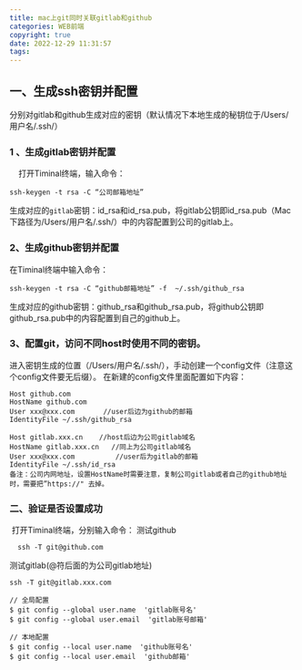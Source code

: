```yaml
---
title: mac上git同时关联gitlab和github
categories: WEB前端
copyright: true
date: 2022-12-29 11:31:57
tags:
---
```

## 一、生成ssh密钥并配置
分别对gitlab和github生成对应的密钥（默认情况下本地生成的秘钥位于/Users/用户名/.ssh/）
### 1 、生成gitlab密钥并配置
    打开Timinal终端，输入命令：
```
ssh-keygen -t rsa -C “公司邮箱地址”
```
生成对应的`gitlab`密钥：id_rsa和id_rsa.pub，将gitlab公钥即id_rsa.pub（Mac下路径为/Users/用户名/.ssh/）中的内容配置到公司的gitlab上。
### 2、生成github密钥并配置
在Timinal终端中输入命令：
```
ssh-keygen -t rsa -C “github邮箱地址” -f  ~/.ssh/github_rsa
```
生成对应的github密钥：github_rsa和github_rsa.pub，将github公钥即github_rsa.pub中的内容配置到自己的github上。
### 3、配置git，访问不同host时使用不同的密钥。
进入密钥生成的位置（/Users/用户名/.ssh/），手动创建一个config文件（注意这个config文件要无后缀）。
在新建的config文件里面配置如下内容：
```
Host github.com
HostName github.com
User xxx@xxx.com       //user后边为github的邮箱
IdentityFile ~/.ssh/github_rsa

Host gitlab.xxx.cn    //host后边为公司gitlab域名
HostName gitlab.xxx.cn   //同上为公司gitlab域名
User xxx@xxx.com          //user后为gitlab的邮箱
IdentityFile ~/.ssh/id_rsa
备注：公司内网地址，设置HostName时需要注意，复制公司gitlab或者自己的github地址时，需要把”https://" 去掉。
```
### 二、验证是否设置成功
 打开Timinal终端，分别输入命令：
测试github
```
  ssh -T git@github.com
```
测试gitlab(@符后面的为公司gitlab地址)
```
ssh -T git@gitlab.xxx.com
```

```
// 全局配置
$ git config --global user.name  'gitlab账号名' 
$ git config --global user.email  'gitlab账号邮箱'

// 本地配置
$ git config --local user.name  'github账号名'   
$ git config --local user.email  'github邮箱' 
```